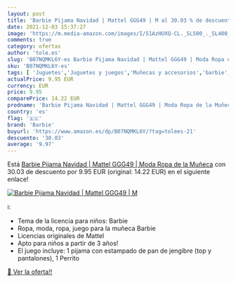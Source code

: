 ```yaml
---
layout: post
title: 'Barbie Pijama Navidad | Mattel GGG49 | M al 30.03 % de descuento'
date: 2021-12-03 15:37:27
image: 'https://m.media-amazon.com/images/I/51AzHUXQ-CL._SL500_._SL400_.jpg'
comments: true
category: ofertas
author: 'tole.es'
slug: 'B07NQMKL6Y-es Barbie Pijama Navidad | Mattel GGG49 | Moda Ropa de la Muñeca'
sku: 'B07NQMKL6Y-es'
tags: [ 'Juguetes','Juguetes y juegos','Muñecas y accesorios','barbie','navidad', ]
actualPrice: 9.95 EUR
currency: EUR
price: 9.95
comparePrice: 14.22 EUR
prodname: 'Barbie Pijama Navidad | Mattel GGG49 | Moda Ropa de la Muñeca'
country: 'es'
flag: '🇪🇸'
brand: 'Barbie'
buyurl: 'https://www.amazon.es/dp/B07NQMKL6Y/?tag=tolees-21'
descuento: '30.03'
average: '9.97'
---
```


Está [Barbie Pijama Navidad | Mattel GGG49 | Moda Ropa de la Muñeca](https://www.amazon.es/dp/B07NQMKL6Y/?tag=tolees-21) con 30.03 de descuento por 9.95 EUR (original: 14.22 EUR) en el siguiente enlace!

[![Barbie Pijama Navidad | Mattel GGG49 | M](https://m.media-amazon.com/images/I/51AzHUXQ-CL._SL500_._SL400_.jpg)](https://www.amazon.es/dp/B07NQMKL6Y/?tag=tolees-21)

ℹ️:

- Tema de la licencia para niños: Barbie
- Ropa, moda, ropa, juego para la muñeca Barbie
- Licencias originales de Mattel
- Apto para niños a partir de 3 años!
- El juego incluye: 1 pijama con estampado de pan de jengibre (top y pantalones), 1 Perrito

[🛒 Ver la oferta!!](https://www.amazon.es/dp/B07NQMKL6Y/?tag=tolees-21)
